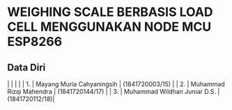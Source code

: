 # WEIGHING SCALE BERBASIS LOAD CELL MENGGUNAKAN NODE MCU ESP8266

## Data Diri
|  |  |  |
| 1. | Mayang Muria Cahyaningsih | (1841720003/15) |
| 2. |	Muhammad Rizqi Mahendra | (1841720144/17) |
| 3. |	Muhammad Wildhan Juniar D.S. | (1841720112/18)|


